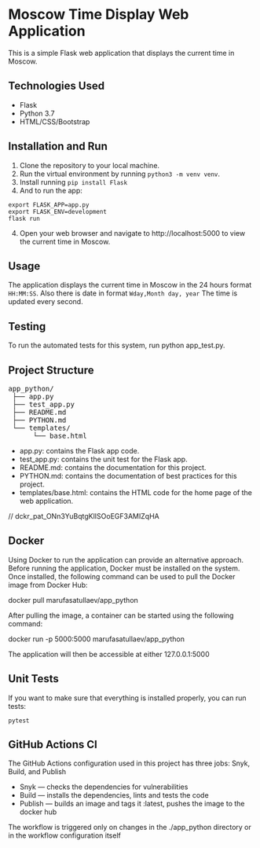 # Moscow Time Display Web Application

This is a simple Flask web application that displays the current time in Moscow.

## Technologies Used

- Flask
- Python 3.7
- HTML/CSS/Bootstrap

## Installation and Run

1. Clone the repository to your local machine.
2. Run the virtual environment by running `python3 -m venv venv`.
3. Install running `pip install Flask`
4. And to run the app:

```
export FLASK_APP=app.py
export FLASK_ENV=development
flask run
```

4. Open your web browser and navigate to http://localhost:5000 to view the current time in Moscow.

## Usage

The application displays the current time in Moscow in the 24 hours format `HH:MM:SS`. Also there is date in format `Wday,Month day, year`
The time is updated every second.

## Testing

To run the automated tests for this system, run python app_test.py.

## Project Structure

<pre>
app_python/ 
 ├── app.py 
 ├── test_app.py  
 ├── README.md 
 ├── PYTHON.md 
 └── templates/ 
      └── base.html 
</pre>

- app.py: contains the Flask app code.
- test_app.py: contains the unit test for the Flask app.
- README.md: contains the documentation for this project.
- PYTHON.md: contains the documentation of best practices for this project.
- templates/base.html: contains the HTML code for the home page of the web application.

// dckr_pat_ONn3YuBqtgKlISOoEGF3AMIZqHA

## Docker

Using Docker to run the application can provide an alternative approach. Before running the application, Docker must be installed on the system. Once installed, the following command can be used to pull the Docker image from Docker Hub:

docker pull marufasatullaev/app_python

After pulling the image, a container can be started using the following command:

docker run -p 5000:5000 marufasatullaev/app_python

The application will then be accessible at either 127.0.0.1:5000

## Unit Tests

If you want to make sure that everything is installed properly, you can run tests:

```
pytest
```

## GitHub Actions CI

The GitHub Actions configuration used in this project has three jobs: Snyk, Build, and Publish

- Snyk — checks the dependencies for vulnerabilities
- Build — installs the dependencies, lints and tests the code
- Publish — builds an image and tags it :latest, pushes the image to the docker hub

The workflow is triggered only on changes in the ./app_python directory or in the workflow configuration itself
